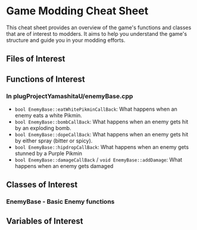 # Game Modding Cheat Sheet

This cheat sheet provides an overview of the game's functions and classes that are of interest to modders. It aims to help you understand the game's structure and guide you in your modding efforts.

## Files of Interest

## Functions of Interest

### In plugProjectYamashitaU/enemyBase.cpp
- `bool EnemyBase::eatWhitePikminCallBack`: What happens when an enemy eats a white Pikmin.
- `bool EnemyBase::bombCallBack`: What happens when an enemy gets hit by an exploding bomb.
- `bool EnemyBase::dopeCallBack`: What happens when an enemy gets hit by either spray (bitter or spicy).
- `bool EnemyBase::hipdropCallBack`: What happens when an enemy gets stunned by a Purple Pikmin
- `bool EnemyBase::damageCallBack` / `void EnemyBase::addDamage`: What happens when an enemy gets damaged


## Classes of Interest

### EnemyBase - Basic Enemy functions



## Variables of Interest


